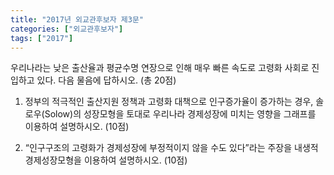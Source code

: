```yaml
---
title: "2017년 외교관후보자 제3문"
categories: ["외교관후보자"]
tags: ["2017"]
---
```


우리나라는 낮은 출산율과 평균수명 연장으로 인해 매우 빠른 속도로 고령화 사회로 진입하고 있다. 다음 물음에 답하시오. (총 20점)

1) 정부의 적극적인 출산지원 정책과 고령화 대책으로 인구증가율이 증가하는 경우, 솔로우(Solow)의 성장모형을 토대로 우리나라 경제성장에 미치는 영향을 그래프를 이용하여 설명하시오. (10점)

2) “인구구조의 고령화가 경제성장에 부정적이지 않을 수도 있다”라는 주장을 내생적 경제성장모형을 이용하여 설명하시오. (10점)
